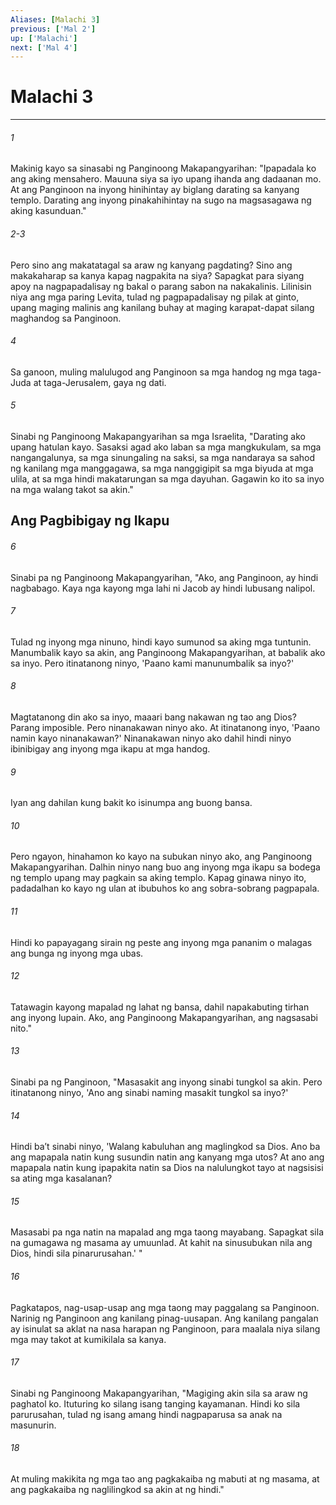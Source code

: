 ```yaml
---
Aliases: [Malachi 3]
previous: ['Mal 2']
up: ['Malachi']
next: ['Mal 4']
---
```

# Malachi 3

***

###### 1
Makinig kayo sa sinasabi ng Panginoong Makapangyarihan: "Ipapadala ko ang aking mensahero. Mauuna siya sa iyo upang ihanda ang dadaanan mo. At ang Panginoon na inyong hinihintay ay biglang darating sa kanyang templo. Darating ang inyong pinakahihintay na sugo na magsasagawa ng aking kasunduan." 

###### 2-3
Pero sino ang makatatagal sa araw ng kanyang pagdating? Sino ang makakaharap sa kanya kapag nagpakita na siya? Sapagkat para siyang apoy na nagpapadalisay ng bakal o parang sabon na nakakalinis. Lilinisin niya ang mga paring Levita, tulad ng pagpapadalisay ng pilak at ginto, upang maging malinis ang kanilang buhay at maging karapat-dapat silang maghandog sa Panginoon. 

###### 4
Sa ganoon, muling malulugod ang Panginoon sa mga handog ng mga taga-Juda at taga-Jerusalem, gaya ng dati. 

###### 5
Sinabi ng Panginoong Makapangyarihan sa mga Israelita, "Darating ako upang hatulan kayo. Sasaksi agad ako laban sa mga mangkukulam, sa mga nangangalunya, sa mga sinungaling na saksi, sa mga nandaraya sa sahod ng kanilang mga manggagawa, sa mga nanggigipit sa mga biyuda at mga ulila, at sa mga hindi makatarungan sa mga dayuhan. Gagawin ko ito sa inyo na mga walang takot sa akin." 

## Ang Pagbibigay ng Ikapu 

###### 6
Sinabi pa ng Panginoong Makapangyarihan, "Ako, ang Panginoon, ay hindi nagbabago. Kaya nga kayong mga lahi ni Jacob ay hindi lubusang nalipol. 

###### 7
Tulad ng inyong mga ninuno, hindi kayo sumunod sa aking mga tuntunin. Manumbalik kayo sa akin, ang Panginoong Makapangyarihan, at babalik ako sa inyo. Pero itinatanong ninyo, 'Paano kami manunumbalik sa inyo?' 

###### 8
Magtatanong din ako sa inyo, maaari bang nakawan ng tao ang Dios? Parang imposible. Pero ninanakawan ninyo ako. At itinatanong inyo, 'Paano namin kayo ninanakawan?' Ninanakawan ninyo ako dahil hindi ninyo ibinibigay ang inyong mga ikapu at mga handog. 

###### 9
Iyan ang dahilan kung bakit ko isinumpa ang buong bansa. 

###### 10
Pero ngayon, hinahamon ko kayo na subukan ninyo ako, ang Panginoong Makapangyarihan. Dalhin ninyo nang buo ang inyong mga ikapu sa bodega ng templo upang may pagkain sa aking templo. Kapag ginawa ninyo ito, padadalhan ko kayo ng ulan at ibubuhos ko ang sobra-sobrang pagpapala. 

###### 11
Hindi ko papayagang sirain ng peste ang inyong mga pananim o malagas ang bunga ng inyong mga ubas. 

###### 12
Tatawagin kayong mapalad ng lahat ng bansa, dahil napakabuting tirhan ang inyong lupain. Ako, ang Panginoong Makapangyarihan, ang nagsasabi nito." 

###### 13
Sinabi pa ng Panginoon, "Masasakit ang inyong sinabi tungkol sa akin. Pero itinatanong ninyo, 'Ano ang sinabi naming masakit tungkol sa inyo?' 

###### 14
Hindi baʼt sinabi ninyo, 'Walang kabuluhan ang maglingkod sa Dios. Ano ba ang mapapala natin kung susundin natin ang kanyang mga utos? At ano ang mapapala natin kung ipapakita natin sa Dios na nalulungkot tayo at nagsisisi sa ating mga kasalanan? 

###### 15
Masasabi pa nga natin na mapalad ang mga taong mayabang. Sapagkat sila na gumagawa ng masama ay umuunlad. At kahit na sinusubukan nila ang Dios, hindi sila pinarurusahan.' " 

###### 16
Pagkatapos, nag-usap-usap ang mga taong may paggalang sa Panginoon. Narinig ng Panginoon ang kanilang pinag-uusapan. Ang kanilang pangalan ay isinulat sa aklat na nasa harapan ng Panginoon, para maalala niya silang mga may takot at kumikilala sa kanya. 

###### 17
Sinabi ng Panginoong Makapangyarihan, "Magiging akin sila sa araw ng paghatol ko. Ituturing ko silang isang tanging kayamanan. Hindi ko sila parurusahan, tulad ng isang amang hindi nagpaparusa sa anak na masunurin. 

###### 18
At muling makikita ng mga tao ang pagkakaiba ng mabuti at ng masama, at ang pagkakaiba ng naglilingkod sa akin at ng hindi."
